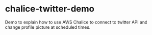 # chalice-twitter-demo
Demo to explain how to use AWS Chalice to connect to twitter API and change profile picture at scheduled times.
